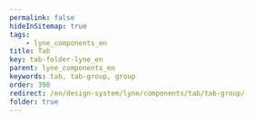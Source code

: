 ```yaml
---
permalink: false
hideInSitemap: true
tags: 
    - lyne_components_en
title: Tab
key: tab-folder-lyne_en
parent: lyne_components_en
keywords: tab, tab-group, group
order: 390
redirect: /en/design-system/lyne/components/tab/tab-group/
folder: true
---
```

